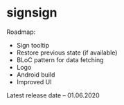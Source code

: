 # signsign

Roadmap:

* Sign tooltip
* Restore previous state (if available)
* BLoC pattern for data fetching
* Logo
* Android build
* Improved UI

Latest release date – 01.06.2020
